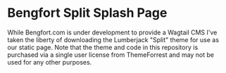 Bengfort Split Splash Page
==========================

While Bengfort.com is under development to provide a Wagtail CMS I've taken
the liberty of downloading the Lumberjack "Split" theme for use as our
static page. Note that the theme and code in this repository is purchased
via a single user license from ThemeForrest and may not be used for any
other purposes.
